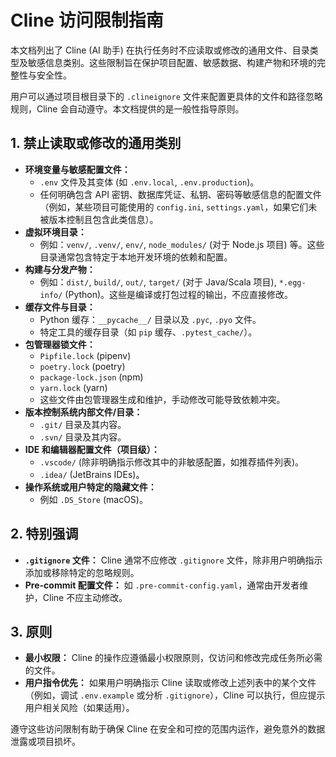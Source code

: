 # Cline 访问限制指南

本文档列出了 Cline (AI 助手) 在执行任务时不应读取或修改的通用文件、目录类型及敏感信息类别。这些限制旨在保护项目配置、敏感数据、构建产物和环境的完整性与安全性。

用户可以通过项目根目录下的 `.clineignore` 文件来配置更具体的文件和路径忽略规则，Cline 会自动遵守。本文档提供的是一般性指导原则。

## 1. 禁止读取或修改的通用类别

*   **环境变量与敏感配置文件：**
    *   `.env` 文件及其变体 (如 `.env.local`, `.env.production`)。
    *   任何明确包含 API 密钥、数据库凭证、私钥、密码等敏感信息的配置文件（例如，某些项目可能使用的 `config.ini`, `settings.yaml`，如果它们未被版本控制且包含此类信息）。
*   **虚拟环境目录：**
    *   例如：`venv/`, `.venv/`, `env/`, `node_modules/` (对于 Node.js 项目) 等。这些目录通常包含特定于本地开发环境的依赖和配置。
*   **构建与分发产物：**
    *   例如：`dist/`, `build/`, `out/`, `target/` (对于 Java/Scala 项目), `*.egg-info/` (Python)。这些是编译或打包过程的输出，不应直接修改。
*   **缓存文件与目录：**
    *   Python 缓存：`__pycache__/` 目录以及 `.pyc`, `.pyo` 文件。
    *   特定工具的缓存目录（如 `pip` 缓存、`.pytest_cache/`）。
*   **包管理器锁文件：**
    *   `Pipfile.lock` (pipenv)
    *   `poetry.lock` (poetry)
    *   `package-lock.json` (npm)
    *   `yarn.lock` (yarn)
    *   这些文件由包管理器生成和维护，手动修改可能导致依赖冲突。
*   **版本控制系统内部文件/目录：**
    *   `.git/` 目录及其内容。
    *   `.svn/` 目录及其内容。
*   **IDE 和编辑器配置文件（项目级）：**
    *   `.vscode/` (除非明确指示修改其中的非敏感配置，如推荐插件列表)。
    *   `.idea/` (JetBrains IDEs)。
*   **操作系统或用户特定的隐藏文件：**
    *   例如 `.DS_Store` (macOS)。

## 2. 特别强调

*   **`.gitignore` 文件：** Cline 通常不应修改 `.gitignore` 文件，除非用户明确指示添加或移除特定的忽略规则。
*   **Pre-commit 配置文件：** 如 `.pre-commit-config.yaml`，通常由开发者维护，Cline 不应主动修改。

## 3. 原则

*   **最小权限：** Cline 的操作应遵循最小权限原则，仅访问和修改完成任务所必需的文件。
*   **用户指令优先：** 如果用户明确指示 Cline 读取或修改上述列表中的某个文件（例如，调试 `.env.example` 或分析 `.gitignore`），Cline 可以执行，但应提示用户相关风险（如果适用）。

遵守这些访问限制有助于确保 Cline 在安全和可控的范围内运作，避免意外的数据泄露或项目损坏。
